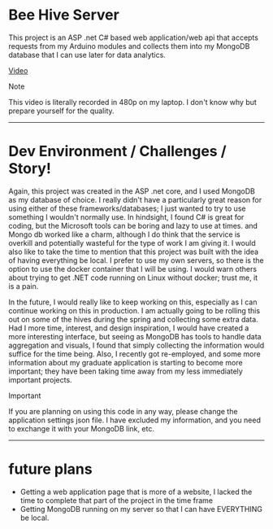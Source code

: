 # Bee Hive Server

This project is an ASP .net C# based web application/web api that accepts requests from my Arduino modules and collects them into my MongoDB database that I can use later for data analytics. 

[Video](https://youtu.be/eRlTWCA2U4I)

>[!NOTE]
>This video is literally recorded in 480p on my laptop. I don't know why but prepare yourself for the quality.
---
# Dev Environment / Challenges / Story!

Again, this project was created in the ASP .net core, and I used MongoDB as my database of choice. I really didn't have a particularly great reason for using either of these frameworks/databases; I just wanted to try to use something I wouldn't normally use. In hindsight, I found C# is great for coding, but the Microsoft tools can be boring and lazy to use at times. and Mongo db worked like a charm, although I do think that the service is overkill and potentially wasteful for the type of work I am giving it. I would also like to take the time to mention that this project was built with the idea of having everything be local. I prefer to use my own servers, so there is the option to use the docker container that I will be using. I would warn others about trying to get .NET code running on Linux without docker; trust me, it is a pain.

In the future, I would really like to keep working on this, especially as I can continue working on this in production. I am actually going to be rolling this out on some of the hives during the spring and collecting some extra data. Had I more time, interest, and design inspiration, I would have created a more interesting interface, but seeing as MongoDB has tools to handle data aggregation and visuals, I found that simply collecting the information would suffice for the time being. Also, I recently got re-employed, and some more information about my graduate application is starting to become more important; they have been taking time away from my less immediately important projects.

>[!important]
>If you are planning on using this code in any way, please change the application settings json file. I have excluded my information, and you need to exchange it with your MongoDB link, etc.

---
# future plans

* Getting a web application page that is more of a website, I lacked the time to complete that part of the project in the time frame
* Getting MongoDB running on my server so that I can have EVERYTHING be local.
